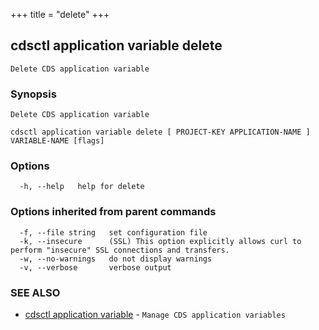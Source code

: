 +++
title = "delete"
+++
## cdsctl application variable delete

`Delete CDS application variable`

### Synopsis

`Delete CDS application variable`

```
cdsctl application variable delete [ PROJECT-KEY APPLICATION-NAME ] VARIABLE-NAME [flags]
```

### Options

```
  -h, --help   help for delete
```

### Options inherited from parent commands

```
  -f, --file string   set configuration file
  -k, --insecure      (SSL) This option explicitly allows curl to perform "insecure" SSL connections and transfers.
  -w, --no-warnings   do not display warnings
  -v, --verbose       verbose output
```

### SEE ALSO

* [cdsctl application variable](/manual/components/cdsctl/application/variable/)	 - `Manage CDS application variables`

